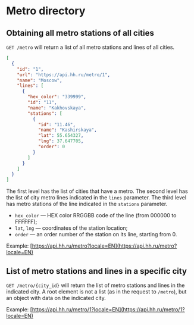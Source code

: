 # Metro directory

## Obtaining all metro stations of all cities

`GET /metro` will return a list of all metro stations and lines of all cities.

```json
[
  {
    "id": "1",
    "url": "https://api.hh.ru/metro/1",
    "name": "Moscow",
    "lines": [
      {
        "hex_color": "339999",
        "id": "11",
        "name": "Kakhovskaya",
        "stations": [
          {
            "id": "11.46",
            "name": "Kashirskaya",
            "lat": 55.654327,
            "lng": 37.647705,
            "order": 0
          }
        ]
      }
    ]
  }
]
```

The first level has the list of cities that have a metro. The second level has
the list of city metro lines indicated in the `lines` parameter. The third level
has metro stations of the line indicated in the `stations` parameter.

* `hex_color` — HEX color RRGGBB code of the line (from 000000 to FFFFFF);
* `lat`, `lng` — coordinates of the station location;
* `order` — an order number of the station on its line, starting from 0.

Example: [https://api.hh.ru/metro?locale=EN](https://api.hh.ru/metro?locale=EN)


## List of metro stations and lines in a specific city

`GET /metro/{city_id}` will return the list of metro stations and lines in the
indicated city. A root element is not a list (as in the request to `/metro`),
but an object with data on the indicated city.

Example: [https://api.hh.ru/metro/1?locale=EN](https://api.hh.ru/metro/1?locale=EN)
